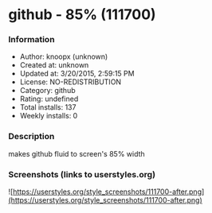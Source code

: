 # github - 85% (111700)

### Information
- Author: knoopx (unknown)
- Created at: unknown
- Updated at: 3/20/2015, 2:59:15 PM
- License: NO-REDISTRIBUTION
- Category: github
- Rating: undefined
- Total installs: 137
- Weekly installs: 0


### Description
makes github fluid to screen's 85% width


### Screenshots (links to userstyles.org)
![https://userstyles.org/style_screenshots/111700-after.png](https://userstyles.org/style_screenshots/111700-after.png)


